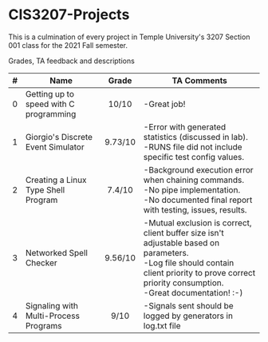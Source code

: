 # CIS3207-Projects

This is a culmination of every project in Temple University's 3207 Section 001 class for the 2021 Fall semester.

Grades, TA feedback and descriptions

| # | Name | Grade | TA Comments |
| - | ---- | :-----: | ------------- |
| 0 | Getting up to speed with C programming | 10/10 | -Great job! |
| 1 | Giorgio's Discrete Event Simulator | 9.73/10 | -Error with generated statistics (discussed in lab).<br/>-RUNS file did not include specific test config values. |
| 2 | Creating a Linux Type Shell Program | 7.4/10 | -Background execution error when chaining commands.<br/>-No pipe implementation.<br/>-No documented final report with testing, issues, results. |
| 3 | Networked Spell Checker | 9.56/10 | -Mutual exclusion is correct, client buffer size isn't adjustable based on parameters.<br/>-Log file should contain client priority to prove correct priority consumption.<br/>-Great documentation! :-) |
| 4 | Signaling with Multi-Process Programs | 9/10 | -Signals sent should be logged by generators in log.txt file |
